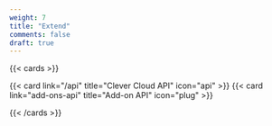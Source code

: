 ```yaml
---
weight: 7
title: "Extend"
comments: false
draft: true
---
```


{{< cards >}}

  {{< card link="/api" title="Clever Cloud API" icon="api" >}}
  {{< card link="add-ons-api" title="Add-on API" icon="plug" >}}

{{< /cards >}}

